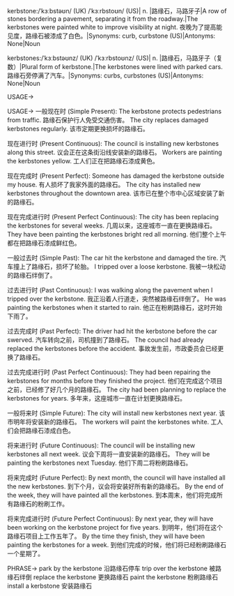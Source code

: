 kerbstone:/ˈkɜːbstəʊn/ (UK) /ˈkɜːrbstoʊn/ (US)| n. |路缘石，马路牙子|A row of stones bordering a pavement, separating it from the roadway.|The kerbstones were painted white to improve visibility at night. 夜晚为了提高能见度，路缘石被漆成了白色。|Synonyms: curb, curbstone (US)|Antonyms: None|Noun

kerbstones:/ˈkɜːbstəʊnz/ (UK) /ˈkɜːrbstoʊnz/ (US)| n. |路缘石，马路牙子（复数）|Plural form of kerbstone.|The kerbstones were lined with parked cars. 路缘石旁停满了汽车。|Synonyms: curbs, curbstones (US)|Antonyms: None|Noun


USAGE->

USAGE->
一般现在时 (Simple Present):
The kerbstone protects pedestrians from traffic. 路缘石保护行人免受交通伤害。
The city replaces damaged kerbstones regularly.  该市定期更换损坏的路缘石。

现在进行时 (Present Continuous):
The council is installing new kerbstones along this street. 议会正在这条街沿线安装新的路缘石。
Workers are painting the kerbstones yellow. 工人们正在把路缘石漆成黄色。


现在完成时 (Present Perfect):
Someone has damaged the kerbstone outside my house. 有人损坏了我家外面的路缘石。
The city has installed new kerbstones throughout the downtown area. 该市已在整个市中心区域安装了新的路缘石。

现在完成进行时 (Present Perfect Continuous):
The city has been replacing the kerbstones for several weeks.  几周以来，这座城市一直在更换路缘石。
They have been painting the kerbstones bright red all morning. 他们整个上午都在把路缘石漆成鲜红色。


一般过去时 (Simple Past):
The car hit the kerbstone and damaged the tire. 汽车撞上了路缘石，损坏了轮胎。
I tripped over a loose kerbstone. 我被一块松动的路缘石绊倒了。

过去进行时 (Past Continuous):
I was walking along the pavement when I tripped over the kerbstone. 我正沿着人行道走，突然被路缘石绊倒了。
He was painting the kerbstones when it started to rain. 他正在粉刷路缘石，这时开始下雨了。

过去完成时 (Past Perfect):
The driver had hit the kerbstone before the car swerved. 汽车转向之前，司机撞到了路缘石。
The council had already replaced the kerbstones before the accident. 事故发生前，市政委员会已经更换了路缘石。


过去完成进行时 (Past Perfect Continuous):
They had been repairing the kerbstones for months before they finished the project.  他们在完成这个项目之前，已经修了好几个月的路缘石。
The city had been planning to replace the kerbstones for years. 多年来，这座城市一直在计划更换路缘石。


一般将来时 (Simple Future):
The city will install new kerbstones next year. 该市明年将安装新的路缘石。
The workers will paint the kerbstones white. 工人们会把路缘石漆成白色。


将来进行时 (Future Continuous):
The council will be installing new kerbstones all next week. 议会下周将一直安装新的路缘石。
They will be painting the kerbstones next Tuesday.  他们下周二将粉刷路缘石。

将来完成时 (Future Perfect):
By next month, the council will have installed all the new kerbstones. 到下个月，议会将安装好所有新的路缘石。
By the end of the week, they will have painted all the kerbstones. 到本周末，他们将完成所有路缘石的粉刷工作。


将来完成进行时 (Future Perfect Continuous):
By next year, they will have been working on the kerbstone project for five years. 到明年，他们将在这个路缘石项目上工作五年了。
By the time they finish, they will have been painting the kerbstones for a week. 到他们完成的时候，他们将已经粉刷路缘石一个星期了。


PHRASE->
park by the kerbstone 沿路缘石停车
trip over the kerbstone 被路缘石绊倒
replace the kerbstone 更换路缘石
paint the kerbstone 粉刷路缘石
install a kerbstone 安装路缘石



